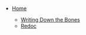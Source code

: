 - [Home](/)

  - [Writing Down the Bones](text-0001.md)
  - [Redoc](https://marimarcondes.github.io/a-medium-place/redoc/redoc)

